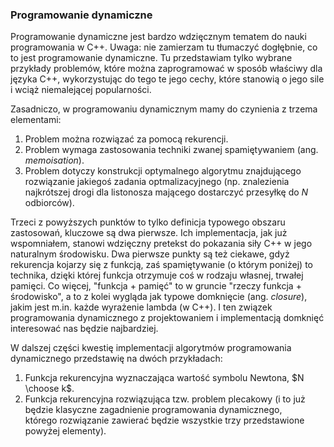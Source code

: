 ### Programowanie dynamiczne

Programowanie dynamiczne jest bardzo wdzięcznym tematem do nauki programowania w C++. Uwaga: nie zamierzam tu tłumaczyć dogłębnie, co to jest programowanie dynamiczne. Tu przedstawiam tylko wybrane przykłady problemów, które można zaprogramować w sposób właściwy dla języka C++, wykorzystując do tego te jego cechy, które stanowią o jego sile i wciąż niemalejącej popularności. 

Zasadniczo, w programowaniu dynamicznym mamy do czynienia z trzema elementami:

1. Problem można rozwiązać za pomocą rekurencji.
2. Problem wymaga zastosowania techniki zwanej spamiętywaniem (ang. *memoisation*).
3. Problem dotyczy konstrukcji optymalnego algorytmu znajdującego rozwiązanie jakiegoś zadania optmalizacyjnego (np. znalezienia najkrótszej drogi dla listonosza mającego dostarczyć przesyłkę do *N* odbiorców).

Trzeci z powyższych punktów to tylko definicja typowego obszaru zastosowań, kluczowe są dwa pierwsze. Ich implementacja, jak już wspomniałem, stanowi wdzięczny pretekst do pokazania siły C++ w jego naturalnym środowisku. Dwa pierwsze punkty są też ciekawe, gdyż rekurencja kojarzy się z funkcją, zaś spamiętywanie (o którym poniżej) to technika, dzięki której funkcja otrzymuje coś w rodzaju własnej, trwałej pamięci. Co więcej, "funkcja + pamięć" to w gruncie "rzeczy funkcja + środowisko", a to z kolei wygląda jak typowe domknięcie (ang. *closure*), jakim jest m.in. każde wyrażenie lambda (w C++). I ten związek programowania dynamicznego z projektowaniem i implementacją domknięć interesować nas będzie najbardziej. 

W dalszej części kwestię implementacji algorytmów programowania dynamicznego przedstawię na dwóch przykładach:

1. Funkcja rekurencyjna wyznaczająca wartość symbolu Newtona, $N \choose k$.
2. Funkcja rekurencyjna rozwiązująca tzw. problem plecakowy (i to już będzie klasyczne zagadnienie programowania dynamicznego, którego rozwiązanie zawierać będzie wszystkie trzy przedstawione powyżej elementy). 

